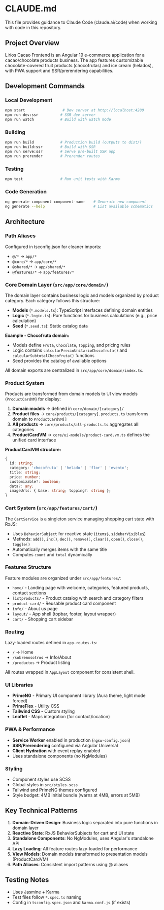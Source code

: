 # CLAUDE.md

This file provides guidance to Claude Code (claude.ai/code) when working with code in this repository.

## Project Overview

Lirios Cacao Frontend is an Angular 19 e-commerce application for a cacao/chocolate products business. The app features customizable chocolate-covered fruit products (chocofrutas) and ice cream (helados), with PWA support and SSR/prerendering capabilities.

## Development Commands

### Local Development
```bash
npm start                 # Dev server at http://localhost:4200
npm run dev:ssr          # SSR dev server
npm run watch            # Build with watch mode
```

### Building
```bash
npm run build            # Production build (outputs to dist/)
npm run build:ssr        # Build with SSR
npm run serve:ssr        # Serve pre-built SSR app
npm run prerender        # Prerender routes
```

### Testing
```bash
npm test                 # Run unit tests with Karma
```

### Code Generation
```bash
ng generate component component-name    # Generate new component
ng generate --help                      # List available schematics
```

## Architecture

### Path Aliases
Configured in tsconfig.json for cleaner imports:
- `@/*` → `app/*`
- `@core/*` → `app/core/*`
- `@shared/*` → `app/shared/*`
- `@features/*` → `app/features/*`

### Core Domain Layer (`src/app/core/domain/`)

The domain layer contains business logic and models organized by product category. Each category follows this structure:

- **Models** (`*.models.ts`): TypeScript interfaces defining domain entities
- **Logic** (`*.logic.ts`): Pure functions for business calculations (e.g., price calculation)
- **Seed** (`*.seed.ts`): Static catalog data

**Example - Chocofruta domain:**
- Models define `Fruta`, `Chocolate`, `Topping`, and pricing rules
- Logic contains `calcularPrecioUnitarioChocofruta()` and `calcularSubtotalChocofruta()` functions
- Seed provides the catalog of available options

All domain exports are centralized in `src/app/core/domain/index.ts`.

### Product System

Products are transformed from domain models to UI view models (`ProductCardVM`) for display:

1. **Domain models** → defined in `core/domain/[category]/`
2. **Product files** → `core/products/[category].products.ts` transforms domain to `ProductCardVM[]`
3. **All products** → `core/products/all-products.ts` aggregates all categories
4. **ProductCardVM** → `core/ui-models/product-card.vm.ts` defines the unified card interface

**ProductCardVM structure:**
```typescript
{
  id: string;
  category: 'chocofruta' | 'helado' | 'flor' | 'evento';
  title: string;
  price: number;
  customizable?: boolean;
  data?: any;
  imageUrls: { base: string; topping?: string };
}
```

### Cart System (`src/app/features/cart/`)

The `CartService` is a singleton service managing shopping cart state with RxJS:
- Uses `BehaviorSubject` for reactive state (`items$`, `sidebarVisible$`)
- Methods: `add()`, `inc()`, `dec()`, `remove()`, `clear()`, `open()`, `close()`, `toggle()`
- Automatically merges items with the same title
- Computes `count` and `total` dynamically

### Features Structure

Feature modules are organized under `src/app/features/`:
- `home/` - Landing page with welcome, categories, featured products, contact sections
- `listproducts/` - Product catalog with search and category filters
- `product-card/` - Reusable product card component
- `info/` - About us page
- `layout/` - App shell (topbar, footer, layout wrapper)
- `cart/` - Shopping cart sidebar

### Routing

Lazy-loaded routes defined in `app.routes.ts`:
- `/` → Home
- `/sobrenosotros` → Info/About
- `/productos` → Product listing

All routes wrapped in `AppLayout` component for consistent shell.

### UI Libraries

- **PrimeNG** - Primary UI component library (Aura theme, light mode forced)
- **PrimeFlex** - Utility CSS
- **Tailwind CSS** - Custom styling
- **Leaflet** - Maps integration (for contact/location)

### PWA & Performance

- **Service Worker** enabled in production (`ngsw-config.json`)
- **SSR/Prerendering** configured via Angular Universal
- **Client Hydration** with event replay enabled
- Uses standalone components (no NgModules)

### Styling

- Component styles use SCSS
- Global styles in `src/styles.scss`
- Tailwind and PrimeNG themes configured
- Style budget: 4MB initial bundle (warns at 4MB, errors at 5MB)

## Key Technical Patterns

1. **Domain-Driven Design**: Business logic separated into pure functions in domain layer
2. **Reactive State**: RxJS BehaviorSubjects for cart and UI state
3. **Standalone Components**: No NgModules, uses Angular's standalone API
4. **Lazy Loading**: All feature routes lazy-loaded for performance
5. **View Models**: Domain models transformed to presentation models (ProductCardVM)
6. **Path Aliases**: Consistent import patterns using @ aliases

## Testing Notes

- Uses Jasmine + Karma
- Test files follow `*.spec.ts` naming
- Config in `tsconfig.spec.json` and `karma.conf.js` (if exists)
